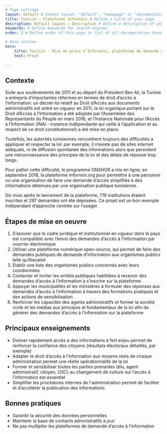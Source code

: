 ```yaml
---
# Page settings
layout: default # Choose layout: "default", "homepage" or "documentation-archive"
title: Tunisie — Plateforme Informini # Define a title of your page
description: Default layout — Description # Define a description of your page
keywords: # Define keywords for search engines
order: 2 # Define order of this page in list of all documentation documents

# Hero section
hero:
    title: Tunisie - Mise en place d’Informini, plateforme de demande d’accès à l’information
    text: Prout
    
---
```


## Contexte

Suite aux soulèvements de 2011 et au départ du Président Ben Ali, la Tunisie a entrepris d’importantes réformes en termes de droit d’accès à l’information: un décret-loi relatif au Droit d’Accès aux documents administratifs est entré en vigueur en 2011, la loi organique portant sur le Droit d’Accès à l’Information a été adoptée par l’Assemblée des Représentants du Peuple en mars 2016, et l’Instance Nationale pour l’Accès à l’Information (INAI - instance indépendante qui veille à l’application et au respect de ce droit constitutionnel) a été mise en place.

Toutefois, les autorités tunisiennes rencontrent toujours des difficultés à appliquer et respecter la loi: par exemple, il n’existe pas de sites internet adéquats, ni de diffusion spontanée des informations alors que persistent une méconnaissance des principes de la loi et des délais de réponse trop longs.

Pour pallier cette difficulté, le programme ONSHOR a mis en ligne, en septembre 2018, la plateforme Informini.org pour permettre à une personne ou une organisation de faire une demande d’accès simplifiée à des informations détenues par une organisation publique tunisienne. 

Six mois après le lancement de la plateforme, 718 institutions étaient inscrites et 297 demandes ont été déposées. Ce projet est un bon exemple indépendant d’approche centrée sur l’usager.

## Étapes de mise en oeuvre  

1. S’assurer que le cadre juridique et institutionnel en vigueur dans le pays est compatible avec l’envoi des demandes d’accès à l’information par courrier électronique
2. Utiliser une plateforme numérique open-source, qui permet de faire des demandes publiques de demande d’information aux organismes publics telle qu’Alavateli
3. Etablir une liste des organismes publics concernés avec leurs coordonnées
4. Contacter et inciter les entités publiques habilitées à recevoir des demandes d’accès à l’information à s’inscrire sur la plateforme
5. Appuyer les municipalités et les ministères à formuler des réponses aux demandes d’accès à l’information à travers des formations pratiques et des actions de sensibilisation
6. Renforcer les capacités des agents administratifs et former la société civile et les médias aux principes et fondamentaux de la loi afin de générer des demandes d’accès à l’information sur la plateforme

## Principaux enseignements  

* Donner rapidement accès à des informations à fort enjeu permet de renforcer la confiance des citoyens (résultats électoraux détaillés, par exemple) 
* Adapter le droit d’accès à l’information aux moyens réels de chaque administration permet une réelle opérationnalité de la loi
* Former et sensibiliser toutes les parties prenantes (élu, agent administratif, citoyen, OSC) au changement de culture sur l’accès à l’information est essentiel
* Simplifier les procédures internes de l'administration permet de faciliter et d’accélérer la publication des informations

## Bonnes pratiques

* Garantir la sécurité des données personnelles
* Maintenir la base de contacts administratifs à jour
* Ne pas multiplier les plateformes de demande d’accès à l’information
